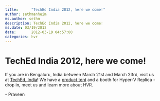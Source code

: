 ```yaml
---
title:      "TechEd India 2012, here we come!"
author: sethmanheim
ms.author: sethm
description: TechEd India 2012, here we come!
ms.date: 03/19/2012
date:       2012-03-19 04:57:00
categories: hvr
---
```

# TechEd India 2012, here we come!

If you are in Bengaluru, India between March 21st and March 23rd, visit us at [TechEd, India](http://india.msteched.com/ "http://india.msteched.com/")! We have a [product tent](http://india.msteched.com/#events "http://india.msteched.com/#events") and a booth for Hyper-V Replica - drop in, meet us and learn more about HVR. 

\- Praveen
